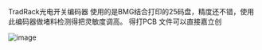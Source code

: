 TradRack光电开关编码器
使用的是BMG结合打印的25码盘，精度还不错，使用此编码器做堵料检测得把灵敏度调高。
得打PCB 文件可以直接嘉立创

![image](https://github.com/CldyBnyhni/Multicolor-MOD/assets/115746727/a3b9a84e-6381-4f82-a75c-e92e487f9294)

